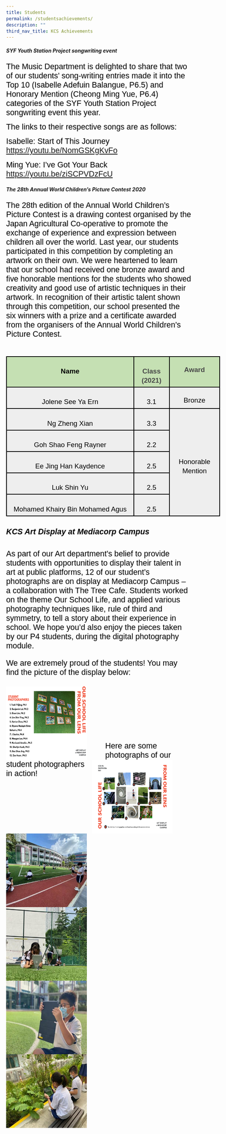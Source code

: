 ```yaml
---
title: Students
permalink: /studentsachievements/
description: ""
third_nav_title: KCS Achievements
---
```

##### <b>SYF Youth Station Project songwriting event</b>
<span style="font-size:16.0pt;font-family:Arial;color:black">The Music Department is delighted to share that two of our students’ song-writing entries made it into the Top 10 (Isabelle Adefuin Balangue, P6.5) and Honorary Mention (Cheong Ming Yue, P6.4) categories of the SYF Youth Station Project songwriting event this year.

<span style="font-size:16.0pt;font-family:Arial;color:black">The links to their respective songs are as follows:

<span style="font-size:16.0pt;font-family:Arial;color:black">Isabelle: Start of This Journey<br>
<span style="font-size:16.0pt;font-family:Arial;color:black"><a href="https://youtu.be/NomGSKgKvFo">https://youtu.be/NomGSKgKvFo</a>

<span style="font-size:16.0pt;font-family:Arial;color:black">Ming Yue: I’ve Got Your Back<br>
<span style="font-size:16.0pt;font-family:Arial;color:black"><a href="https://youtu.be/ziSCPVDzFcU">https://youtu.be/ziSCPVDzFcU</a>
	
##### <b>The 28th Annual World Children’s Picture Contest 2020</b>
<span style="font-size:16.0pt;font-family:Arial;color:black">
The 28th edition of the Annual World Children’s Picture Contest is a drawing contest organised by the Japan Agricultural Co-operative to promote the exchange of experience and expression between children all over the world. Last year, our students participated in this competition by completing an artwork on their own. We were heartened to learn that our school had received one bronze award and five honorable mentions for the students who showed creativity and good use of artistic techniques in their artwork. In recognition of their artistic talent shown through this competition, our school presented the six winners with a prize and a certificate awarded from the organisers of the Annual World Children’s Picture Contest.<br><br>

<table style="width:437.5pt;margin-left:-.15pt;background:white;border-collapse:collapse;
 border:none;mso-border-alt:solid windowtext 1.5pt;mso-yfti-tbllook:1184;
 mso-border-insideh:1.5pt solid windowtext;mso-border-insidev:1.5pt solid windowtext" width="583" cellpadding="0" cellspacing="0" border="1" class="MsoNormalTable"><tbody><tr style="mso-yfti-irow:0;mso-yfti-firstrow:yes;height:7.8pt"><td style="width:268.3pt;border:solid windowtext 1.5pt;
  background:#C5E0B3;mso-background-themecolor:accent6;mso-background-themetint:
  102;padding:3.75pt 3.75pt 3.75pt 3.75pt;height:7.8pt" valign="top" width="358"><p style="margin-bottom:0in;text-align:center;
  line-height:normal" align="center" class="MsoNormal"><b><span style="font-size:14.0pt;font-family:&quot;Arial&quot;,sans-serif;
  mso-fareast-font-family:&quot;Times New Roman&quot;;color:black">Name</span></b></p></td><td style="width:65.85pt;border:solid windowtext 1.5pt;
  border-left:none;mso-border-left-alt:solid windowtext 1.5pt;background:#C5E0B3;
  mso-background-themecolor:accent6;mso-background-themetint:102;padding:3.75pt 3.75pt 3.75pt 3.75pt;
  height:7.8pt" valign="top" width="88"><p style="margin-bottom:0in;text-align:center;
  line-height:normal" align="center" class="MsoNormal"><b><span style="font-size:14.0pt;font-family:&quot;Arial&quot;,sans-serif;
  mso-fareast-font-family:&quot;Times New Roman&quot;;color:#484848">Class (2021)</span></b><span style="font-size:14.0pt;font-family:&quot;Arial&quot;,sans-serif;mso-fareast-font-family:
  &quot;Times New Roman&quot;;color:black"></span></p></td><td style="width:103.35pt;border:solid windowtext 1.5pt;
  border-left:none;mso-border-left-alt:solid windowtext 1.5pt;background:#C5E0B3;
  mso-background-themecolor:accent6;mso-background-themetint:102;padding:.75pt .75pt .75pt .75pt;
  height:7.8pt" valign="top" width="138"><p style="margin-bottom:0in;text-align:center;
  line-height:normal" align="center" class="MsoNormal"><b><span style="font-size:14.0pt;font-family:&quot;Arial&quot;,sans-serif;
  mso-fareast-font-family:&quot;Times New Roman&quot;;color:#484848">Award</span></b></p></td></tr><tr style="mso-yfti-irow:1;height:15.75pt"><td style="width:268.3pt;border:solid windowtext 1.5pt;border-top:
  none;mso-border-top-alt:solid windowtext 1.5pt;background:#EEEEEE;padding:
  3.75pt 3.75pt 3.75pt 3.75pt;height:15.75pt" width="358"><p style="margin-bottom:0in;text-align:center;
  line-height:normal" align="center" class="MsoNormal"><span style="font-size:14.0pt;font-family:&quot;Arial&quot;,sans-serif;
  mso-fareast-font-family:&quot;Times New Roman&quot;;color:black">Jolene See Ya Ern</span></p></td><td style="width:65.85pt;border-top:none;border-left:none;
  border-bottom:solid windowtext 1.5pt;border-right:solid windowtext 1.5pt;
  mso-border-top-alt:solid windowtext 1.5pt;mso-border-left-alt:solid windowtext 1.5pt;
  background:#EEEEEE;padding:3.75pt 3.75pt 3.75pt 3.75pt;height:15.75pt" width="88"><p style="margin-bottom:0in;text-align:center;
  line-height:normal" align="center" class="MsoNormal"><span style="font-size:14.0pt;font-family:&quot;Arial&quot;,sans-serif;
  mso-fareast-font-family:&quot;Times New Roman&quot;;color:black">3.1</span></p></td><td style="width:103.35pt;border-top:none;border-left:
  none;border-bottom:solid windowtext 1.5pt;border-right:solid windowtext 1.5pt;
  mso-border-top-alt:solid windowtext 1.5pt;mso-border-left-alt:solid windowtext 1.5pt;
  background:#EEEEEE;padding:.75pt .75pt .75pt .75pt;height:15.75pt" valign="top" width="138"><p style="margin-bottom:0in;text-align:center;
  line-height:normal" align="center" class="MsoNormal"><span style="font-size:14.0pt;font-family:&quot;Arial&quot;,sans-serif;
  mso-fareast-font-family:&quot;Times New Roman&quot;;color:black">Bronze</span></p></td></tr><tr style="mso-yfti-irow:2;height:15.75pt"><td style="width:268.3pt;border:solid windowtext 1.5pt;border-top:
  none;mso-border-top-alt:solid windowtext 1.5pt;background:#EEEEEE;padding:
  3.75pt 3.75pt 3.75pt 3.75pt;height:15.75pt" width="358"><p style="margin-bottom:0in;text-align:center;
  line-height:normal" align="center" class="MsoNormal"><span style="font-size:14.0pt;font-family:&quot;Arial&quot;,sans-serif;
  mso-fareast-font-family:&quot;Times New Roman&quot;;color:black">Ng Zheng Xian</span></p></td><td style="width:65.85pt;border-top:none;border-left:none;
  border-bottom:solid windowtext 1.5pt;border-right:solid windowtext 1.5pt;
  mso-border-top-alt:solid windowtext 1.5pt;mso-border-left-alt:solid windowtext 1.5pt;
  background:#EEEEEE;padding:3.75pt 3.75pt 3.75pt 3.75pt;height:15.75pt" width="88"><p style="margin-bottom:0in;text-align:center;
  line-height:normal" align="center" class="MsoNormal"><span style="font-size:14.0pt;font-family:&quot;Arial&quot;,sans-serif;
  mso-fareast-font-family:&quot;Times New Roman&quot;;color:black">3.3</span></p></td><td style="width:103.35pt;border-top:none;border-left:
  none;border-bottom:solid windowtext 1.5pt;border-right:solid windowtext 1.5pt;
  mso-border-top-alt:solid windowtext 1.5pt;mso-border-left-alt:solid windowtext 1.5pt;
  background:#EEEEEE;padding:.75pt .75pt .75pt .75pt;height:15.75pt" rowspan="5" width="138"><p style="margin-bottom:0in;text-align:center;
  line-height:normal" align="center" class="MsoNormal"><span style="font-size:14.0pt;font-family:&quot;Arial&quot;,sans-serif;
  mso-fareast-font-family:&quot;Times New Roman&quot;;color:black">Honorable Mention</span></p></td></tr><tr style="mso-yfti-irow:3;height:15.75pt"><td style="width:268.3pt;border:solid windowtext 1.5pt;border-top:
  none;mso-border-top-alt:solid windowtext 1.5pt;background:#EEEEEE;padding:
  3.75pt 3.75pt 3.75pt 3.75pt;height:15.75pt" width="358"><p style="margin-bottom:0in;text-align:center;
  line-height:normal" align="center" class="MsoNormal"><span style="font-size:14.0pt;font-family:&quot;Arial&quot;,sans-serif;
  mso-fareast-font-family:&quot;Times New Roman&quot;;color:black">Goh Shao Feng Rayner</span></p></td><td style="width:65.85pt;border-top:none;border-left:none;
  border-bottom:solid windowtext 1.5pt;border-right:solid windowtext 1.5pt;
  mso-border-top-alt:solid windowtext 1.5pt;mso-border-left-alt:solid windowtext 1.5pt;
  background:#EEEEEE;padding:3.75pt 3.75pt 3.75pt 3.75pt;height:15.75pt" width="88"><p style="margin-bottom:0in;text-align:center;
  line-height:normal" align="center" class="MsoNormal"><span style="font-size:14.0pt;font-family:&quot;Arial&quot;,sans-serif;
  mso-fareast-font-family:&quot;Times New Roman&quot;;color:black">2.2</span></p></td></tr><tr style="mso-yfti-irow:4;height:15.75pt"><td style="width:268.3pt;border:solid windowtext 1.5pt;border-top:
  none;mso-border-top-alt:solid windowtext 1.5pt;background:#EEEEEE;padding:
  3.75pt 3.75pt 3.75pt 3.75pt;height:15.75pt" width="358"><p style="margin-bottom:0in;text-align:center;
  line-height:normal" align="center" class="MsoNormal"><span style="font-size:14.0pt;font-family:&quot;Arial&quot;,sans-serif;
  mso-fareast-font-family:&quot;Times New Roman&quot;;color:black">Ee Jing Han Kaydence</span></p></td><td style="width:65.85pt;border-top:none;border-left:none;
  border-bottom:solid windowtext 1.5pt;border-right:solid windowtext 1.5pt;
  mso-border-top-alt:solid windowtext 1.5pt;mso-border-left-alt:solid windowtext 1.5pt;
  background:#EEEEEE;padding:3.75pt 3.75pt 3.75pt 3.75pt;height:15.75pt" width="88"><p style="margin-bottom:0in;text-align:center;
  line-height:normal" align="center" class="MsoNormal"><span style="font-size:14.0pt;font-family:&quot;Arial&quot;,sans-serif;
  mso-fareast-font-family:&quot;Times New Roman&quot;;color:black">2.5</span></p></td></tr><tr style="mso-yfti-irow:5;height:15.75pt"><td style="width:268.3pt;border:solid windowtext 1.5pt;border-top:
  none;mso-border-top-alt:solid windowtext 1.5pt;background:#EEEEEE;padding:
  3.75pt 3.75pt 3.75pt 3.75pt;height:15.75pt" width="358"><p style="margin-bottom:0in;text-align:center;
  line-height:normal" align="center" class="MsoNormal"><span style="font-size:14.0pt;font-family:&quot;Arial&quot;,sans-serif;
  mso-fareast-font-family:&quot;Times New Roman&quot;;color:black">Luk Shin Yu</span></p></td><td style="width:65.85pt;border-top:none;border-left:none;
  border-bottom:solid windowtext 1.5pt;border-right:solid windowtext 1.5pt;
  mso-border-top-alt:solid windowtext 1.5pt;mso-border-left-alt:solid windowtext 1.5pt;
  background:#EEEEEE;padding:3.75pt 3.75pt 3.75pt 3.75pt;height:15.75pt" width="88"><p style="margin-bottom:0in;text-align:center;
  line-height:normal" align="center" class="MsoNormal"><span style="font-size:14.0pt;font-family:&quot;Arial&quot;,sans-serif;
  mso-fareast-font-family:&quot;Times New Roman&quot;;color:black">2.5</span></p></td></tr><tr style="mso-yfti-irow:6;mso-yfti-lastrow:yes;height:15.75pt"><td style="width:268.3pt;border:solid windowtext 1.5pt;border-top:
  none;mso-border-top-alt:solid windowtext 1.5pt;background:#EEEEEE;padding:
  3.75pt 3.75pt 3.75pt 3.75pt;height:15.75pt" width="358"><p style="margin-bottom:0in;text-align:center;
  line-height:normal" align="center" class="MsoNormal"><span style="font-size:14.0pt;font-family:&quot;Arial&quot;,sans-serif;
  mso-fareast-font-family:&quot;Times New Roman&quot;;color:black">Mohamed Khairy Bin Mohamed Agus</span></p></td><td style="width:65.85pt;border-top:none;border-left:none;
  border-bottom:solid windowtext 1.5pt;border-right:solid windowtext 1.5pt;
  mso-border-top-alt:solid windowtext 1.5pt;mso-border-left-alt:solid windowtext 1.5pt;
  background:#EEEEEE;padding:3.75pt 3.75pt 3.75pt 3.75pt;height:15.75pt" width="88"><p style="margin-bottom:0in;text-align:center;
  line-height:normal" align="center" class="MsoNormal"><span style="font-size:14.0pt;font-family:&quot;Arial&quot;,sans-serif;
  mso-fareast-font-family:&quot;Times New Roman&quot;;color:black">2.5</span></p></td></tr></tbody></table>
	
##### <b>KCS Art Display at Mediacorp Campus</b>
<span style="font-size:16.0pt;font-family:Arial;color:black">	
As part of our Art department’s belief to provide students with opportunities to display their talent in art at public platforms, 12 of our student’s photographs are on display at Mediacorp Campus – a collaboration with The Tree Cafe. Students worked on the theme Our School Life, and applied various photography techniques like, rule of third and symmetry, to tell a story about their experience in school. We hope you’d also enjoy the pieces taken by our P4 students, during the digital photography module.<br>

We are extremely proud of the students!
You may find the picture of the display below:<br><br>
<img src="/images/Art/Artdisplay1.png" style="width:220px;height:200px;margin-right:50px;" align = "left"><img src="/images/Art/Artdisplay2.png" style="width:220px;height:200px;margin-right:50px;" align = "right"><br><br><br><br><br><br>
<span style="font-size:16.0pt;font-family:Arial;color:black">Here are some photographs of our student photographers in action!<br><br>

<img src="/images/Art/artaction1.jpg" style="width:220px;height:200px;margin-right:50px;" align = "left"><img src="/images/Art/artaction2.jpg" style="width:220px;height:200px;margin-right:50px;" align = "left">

<img src="/images/Art/artaction3.jpg" style="width:220px;height:200px;margin-right:50px;" align = "left"><img src="/images/Art/artaction4.jpg" style="width:220px;height:200px;margin-right:50px;" align = "left">
